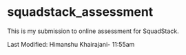 # squadstack_assessment
This is my submission to online assessment for SquadStack.

Last Modified: Himanshu Khairajani- 11:55am
